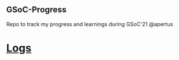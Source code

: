 ## GSoC-Progress
Repo to track my progress and learnings during GSoC'21 @apertus


# [Logs](https://docs.google.com/document/d/1PXUL3-pRKYXHtfetFZkccG8-p9mgpU7lkThT18zbcAk/edit)
